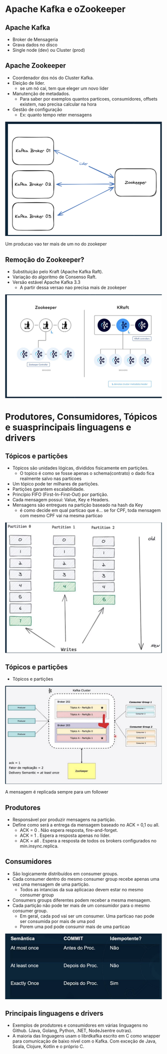 # Apache Kafka e oZookeeper

## Apache Kafka
- Broker de Mensageria
- Grava dados no disco
- Single node (dev) ou Cluster (prod)


## Apache Zookeeper
- Coordenador dos nós do Cluster Kafka.
- Eleição de líder.
    - se um nó cai, tem que eleger um novo lider
- Manutenção de metadados.
    - Para saber por exemplos quantos particoes, consumidores, offsets existem, nao precisa calcular na hora
- Gestão de configuração
    - Ex: quanto tempo reter mensagens



![alt text](image.png)


Um producao vao ter mais de um no do zookeper

## Remoção do Zookeeper?
- Substituição pelo Kraft (Apache Kafka Raft).
- Variação do algoritmo de Consenso Raft.
- Versão estável Apache Kafka 3.3
    - A partir dessa versao nao precisa mais de zookeper

![alt text](image-1.png)


# Produtores, Consumidores, Tópicos e suasprincipais linguagens e drivers

## Tópicos e partições
- Tópicos são unidades lógicas, divididos fisicamente em partições.
    - O topico é como se fosse apenas o schema(contrato) o dado fica realmente salvo nas particoes 
- Um tópico pode ter milhares de partições.
- Partições garantem escalabilidade.
- Princípio FIFO (First-In-First-Out) por partição.
- Cada mensagem possui: Value, Key e Headers.
- Mensagens são entregues na partição baseado na hash da Key
    - é como decide em qual particao que é... se for CPF, toda mensagem com mesmo CPF vai na mesma particao

![alt text](image-2.png)

## Tópicos e partições

- Tópicos e partições

![alt text](image-3.png)

A mensagem é replicada sempre para um follower

## Produtores

- Responsável por produzir mensagens na partição.
- Define como será a entrega da mensagem baseado no ACK = 0,1 ou all.
    - ACK = 0 . Não espera resposta, fire-and-forget.
    - ACK = 1 . Espera a resposta apenas no líder.
    - ACK = all . Espera a resposta de todos os brokers configurados no min.insync.replica.

## Consumidores

- São logicamente distribuídos em consumer groups.
- Cada consumer dentro do mesmo consumer group recebe apenas uma vez uma mensagem de uma partição.
    - Todos as intancias da sua aplicacao devem estar no mesmo consumer group
- Consumers groups diferentes podem receber a mesma mensagem.
- Cada partição não pode ter mais de um consumidor para o mesmo consumer group.
    - Em geral, cada pod vai ser um consumer. Uma particao nao pode ser consumida por mais de uma pod
    - Porem uma pod pode consumir mais de uma particao


![alt text](image-4.png)


## Principais linguagens e drivers

 - Exemplos de produtores e consumidores em várias linguagens no Github. (Java, Golang, Python, .NET, NodeJsentre outras).
- A maioria das linguagens usam o librdkafka escrito em C como wrapper para comunicação de baixo nível com o Kafka. Com exceção de Java, Scala, Clojure, Kotlin e o próprio C.

